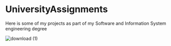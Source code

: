 # UniversityAssignments
Here is some of my projects as part of my Software and Information System engineering degree 

![download (1)](https://github.com/VictorGavrilenko97/UniversityAssignments/assets/140259266/4858e777-1f05-431a-9c3a-fee31561d691)
